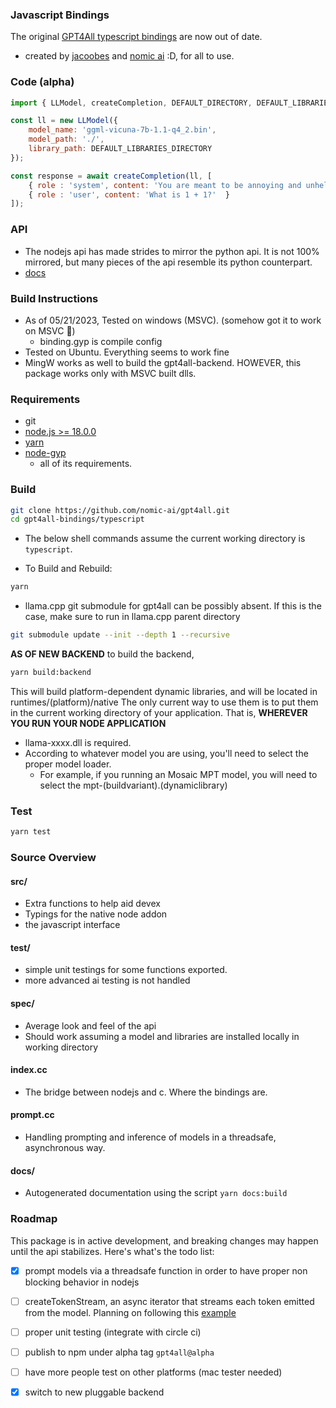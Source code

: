 ### Javascript Bindings
The original [GPT4All typescript bindings](https://github.com/nomic-ai/gpt4all-ts) are now out of date.

- created by [jacoobes](https://github.com/jacoobes) and [nomic ai](https://home.nomic.ai) :D, for all to use.

### Code (alpha)
```js
import { LLModel, createCompletion, DEFAULT_DIRECTORY, DEFAULT_LIBRARIES_DIRECTORY } from '../src/gpt4all.js'

const ll = new LLModel({
    model_name: 'ggml-vicuna-7b-1.1-q4_2.bin',
    model_path: './', 
    library_path: DEFAULT_LIBRARIES_DIRECTORY
});

const response = await createCompletion(ll, [
    { role : 'system', content: 'You are meant to be annoying and unhelpful.'  },
    { role : 'user', content: 'What is 1 + 1?'  } 
]);

```
### API 
- The nodejs api has made strides to mirror the python api. It is not 100% mirrored, but many pieces of the api resemble its python counterpart.
- [docs](./docs/api.md)
### Build Instructions

- As of 05/21/2023, Tested on windows (MSVC). (somehow got it to work on MSVC 🤯)
    - binding.gyp is compile config
- Tested on Ubuntu. Everything seems to work fine
- MingW works as well to build the gpt4all-backend. HOWEVER, this package works only with MSVC built dlls.

### Requirements
- git
- [node.js >= 18.0.0](https://nodejs.org/en)
- [yarn](https://yarnpkg.com/)
- [node-gyp](https://github.com/nodejs/node-gyp)
    - all of its requirements.

### Build
```sh
git clone https://github.com/nomic-ai/gpt4all.git
cd gpt4all-bindings/typescript
```
- The below shell commands assume the current working directory is `typescript`.

- To Build and Rebuild: 
 ```sh
 yarn
 ```
 - llama.cpp git submodule for gpt4all can be possibly absent. If this is the case, make sure to run in llama.cpp parent directory
 ```sh
git submodule update --init --depth 1 --recursive
 ```
**AS OF NEW BACKEND** to build the backend,
```sh
yarn build:backend
```
This will build platform-dependent dynamic libraries, and will be located in runtimes/(platform)/native The only current way to use them is to put them in the current working directory of your application. That is, **WHEREVER YOU RUN YOUR NODE APPLICATION**
- llama-xxxx.dll is required.
- According to whatever model you are using, you'll need to select the proper model loader.
    - For example, if you running an Mosaic MPT model, you will need to select the mpt-(buildvariant).(dynamiclibrary)

### Test
```sh
yarn test
```
### Source Overview

#### src/
- Extra functions to help aid devex
- Typings for the native node addon
- the javascript interface

#### test/
- simple unit testings for some functions exported.
- more advanced ai testing is not handled 

#### spec/
- Average look and feel of the api
- Should work assuming a model and libraries are installed locally in working directory

#### index.cc
- The bridge between nodejs and c. Where the bindings are.
#### prompt.cc 
- Handling prompting and inference of models in a threadsafe, asynchronous way.
#### docs/
- Autogenerated documentation using the script `yarn docs:build`

### Roadmap
This package is in active development, and breaking changes may happen until the api stabilizes. Here's what's the todo list:

- [x] prompt models via a threadsafe function in order to have proper non blocking behavior in nodejs
- [ ] createTokenStream, an async iterator that streams each token emitted from the model. Planning on following this [example](https://github.com/nodejs/node-addon-examples/tree/main/threadsafe-async-iterator)
- [ ] proper unit testing (integrate with circle ci)
- [ ] publish to npm under alpha tag `gpt4all@alpha`
- [ ] have more people test on other platforms (mac tester needed)
- [x] switch to new pluggable backend

